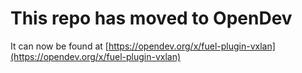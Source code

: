 # This repo has moved to OpenDev

It can now be found at [https://opendev.org/x/fuel-plugin-vxlan](https://opendev.org/x/fuel-plugin-vxlan)
